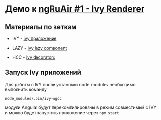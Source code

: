 # Демо к [ngRuAir #1 - Ivy Renderer](https://www.youtube.com/watch?v=O5zM5sWptTw)

## Материалы по веткам

* IVY - [ivy приложение](https://github.com/klimentru1986/ng-ru-air-ivy/tree/ivy)

* LAZY - [ivy lazy component](https://github.com/klimentru1986/ng-ru-air-ivy/tree/lazy)

* HOC - [ivy decorators](https://github.com/klimentru1986/ng-ru-air-ivy/tree/hoc)

## Запуск Ivy приложений

Для работы с IVY после установки node_modules необходимо выполнить команду 

```node_modules/.bin/ivy-ngcc```

модули Angular будут перекомпилированы в режим совместимый с IVY и можно будет запустить приложение через `npm start`